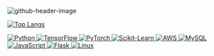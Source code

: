![github-header-image](https://github.com/user-attachments/assets/ba0e05be-e833-49d7-ad68-3aafc98e37e7)

<!--
**RobCaamano/RobCaamano** is a ✨ _special_ ✨ repository because its `README.md` (this file) appears on your GitHub profile.

Here are some ideas to get you started:

- 🔭 I’m currently working on ...
- 🌱 I’m currently learning ...
- 👯 I’m looking to collaborate on ...
- 🤔 I’m looking for help with ...
- 💬 Ask me about ...
- 📫 How to reach me: ...
- 😄 Pronouns: ...
- ⚡ Fun fact: ...
-->

[![Top Langs](https://github-readme-stats.vercel.app/api/top-langs/?username=robcaamano&exclude_repo=MLP-vs-CNN-Federal-Reserve-Economic-Data,ResNet50-CNN-Visualization-and-Transfer-Learning&title_color=FFFFFF&bg_color=259890&text_color=FFFFFF)](https://github.com/anuraghazra/github-readme-stats)

<a href="https://www.python.org/" target="_blank">
  <img src="https://skillicons.dev/icons?i=py" alt="Python">
</a>
<a href="https://www.tensorflow.org/" target="_blank">
  <img src="https://skillicons.dev/icons?i=tensorflow" alt="TensorFlow">
</a>
<a href="https://pytorch.org/" target="_blank">
  <img src="https://skillicons.dev/icons?i=pytorch" alt="PyTorch">
</a>
<a href="https://scikit-learn.org/" target="_blank">
  <img src="https://skillicons.dev/icons?i=sklearn" alt="Scikit-Learn">
</a>
<a href="https://aws.amazon.com/" target="_blank">
  <img src="https://skillicons.dev/icons?i=aws" alt="AWS">
</a>
<a href="https://www.mysql.com/" target="_blank">
  <img src="https://skillicons.dev/icons?i=mysql" alt="MySQL">
</a>
<a href="https://www.javascript.com/" target="_blank">
  <img src="https://skillicons.dev/icons?i=js" alt="JavaScript">
</a>
<a href="https://flask.palletsprojects.com/" target="_blank">
  <img src="https://skillicons.dev/icons?i=flask" alt="Flask">
</a>
<a href="https://www.linux.org/" target="_blank">
  <img src="https://skillicons.dev/icons?i=linux" alt="Linux">
</a>
